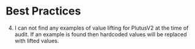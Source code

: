 # Best Practices

4. I can not find any examples of value lifting for PlutusV2 at the time of audit. If an example is found then hardcoded values will be replaced with lifted values.

